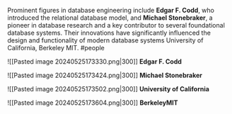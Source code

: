 Prominent figures in database engineering include **Edgar F. Codd**, who introduced the relational database model, and **Michael Stonebraker**, a pioneer in database research and a key contributor to several foundational database systems. Their innovations have significantly influenced the design and functionality of modern database systems​​ ​University of California, Berkeley​​ ​MIT​.
#people 

![[Pasted image 20240525173330.png|300]]
**Edgar F. Codd**

![[Pasted image 20240525173424.png|300]]
**Michael Stonebraker**

![[Pasted image 20240525173502.png|300]]
**University of California**

![[Pasted image 20240525173604.png|300]]
**Berkeley​​ ​MIT​**

